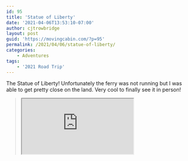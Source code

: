 ```yaml
---
id: 95
title: 'Statue of Liberty'
date: '2021-04-06T13:53:10-07:00'
author: cjtrowbridge
layout: post
guid: 'https://movingcabin.com/?p=95'
permalink: /2021/04/06/statue-of-liberty/
categories:
    - Adventures
tags:
    - '2021 Road Trip'
---
```


The Statue of Liberty! Unfortunately the ferry was not running but I was able to get pretty close on the land. Very cool to finally see it in person!

> <iframe data-mce-fragment="1" name="__tt_embed__v26210601949772892" src="https://www.tiktok.com/embed/v2/6948222666314681605?lang=en-US"></iframe>